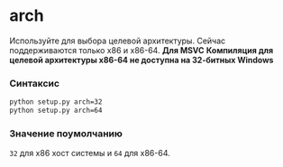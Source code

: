 # arch
Используйте для выбора целевой архитектуры. Сейчас поддерживаются только x86 и x86-64.
**Для MSVC**
**Компиляция для целевой архитектуры x86-64 не доступна на 32-битных Windows**
### Синтаксис
```bash
python setup.py arch=32
python setup.py arch=64
```
### Значение поумолчанию
`32` для x86 хост системы и `64` для x86-64.